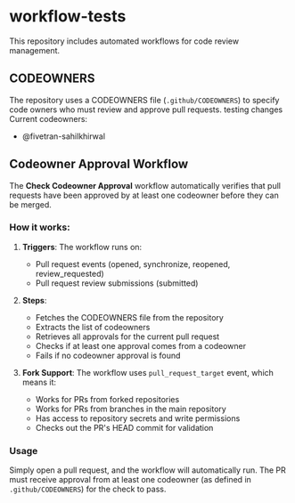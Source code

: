 # workflow-tests

This repository includes automated workflows for code review management.

## CODEOWNERS

The repository uses a CODEOWNERS file (`.github/CODEOWNERS`) to specify code owners who must review and approve pull requests.
testing changes 
Current codeowners:
- @fivetran-sahilkhirwal

## Codeowner Approval Workflow

The **Check Codeowner Approval** workflow automatically verifies that pull requests have been approved by at least one codeowner before they can be merged.

### How it works:

1. **Triggers**: The workflow runs on:
   - Pull request events (opened, synchronize, reopened, review_requested)
   - Pull request review submissions (submitted)

2. **Steps**:
   - Fetches the CODEOWNERS file from the repository
   - Extracts the list of codeowners
   - Retrieves all approvals for the current pull request
   - Checks if at least one approval comes from a codeowner
   - Fails if no codeowner approval is found

3. **Fork Support**: The workflow uses `pull_request_target` event, which means it:
   - Works for PRs from forked repositories
   - Works for PRs from branches in the main repository
   - Has access to repository secrets and write permissions
   - Checks out the PR's HEAD commit for validation

### Usage

Simply open a pull request, and the workflow will automatically run. The PR must receive approval from at least one codeowner (as defined in `.github/CODEOWNERS`) for the check to pass.
